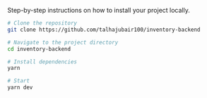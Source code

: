 Step-by-step instructions on how to install your project locally.

```bash
# Clone the repository
git clone https://github.com/talhajubair100/inventory-backend

# Navigate to the project directory
cd inventory-backend

# Install dependencies
yarn

# Start 
yarn dev
